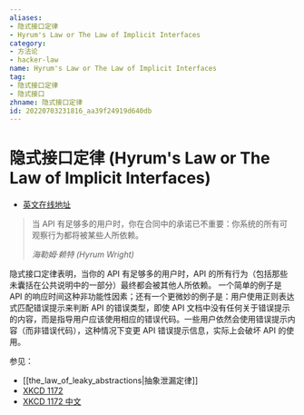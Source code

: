 ```yaml
---
aliases:
- 隐式接口定律
- Hyrum's Law or The Law of Implicit Interfaces
category:
- 方法论
- hacker-law
name: Hyrum's Law or The Law of Implicit Interfaces
tag:
- 隐式接口定律
- 隐式接口
zhname: 隐式接口定律
id: 20220703231816_aa39f24919d640db
---
```


# 隐式接口定律 (Hyrum's Law or The Law of Implicit Interfaces)

- [英文在线地址](http://www.hyrumslaw.com/)

> 当 API 有足够多的用户时，你在合同中的承诺已不重要：你系统的所有可观察行为都将被某些人所依赖。
>
> _海勒姆·赖特 (Hyrum Wright)_

隐式接口定律表明，当你的 API 有足够多的用户时，API 的所有行为（包括那些未囊括在公共说明中的一部分）最终都会被其他人所依赖。 一个简单的例子是 API 的响应时间这种非功能性因素；还有一个更微妙的例子是：用户使用正则表达式匹配错误提示来判断 API 的错误类型，即使 API 文档中没有任何关于错误提示的内容，而是指导用户应该使用相应的错误代码。一些用户依然会使用错误提示内容（而非错误代码），这种情况下变更 API 错误提示信息，实际上会破坏 API 的使用。

参见：

- [[the_law_of_leaky_abstractions|抽象泄漏定律]]
- [XKCD 1172](https://xkcd.com/1172/) 
- [XKCD 1172 中文](https://xkcd.tw/1172)

